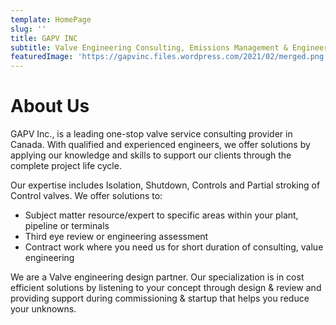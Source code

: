 ```yaml
---
template: HomePage
slug: ''
title: GAPV INC
subtitle: Valve Engineering Consulting, Emissions Management & Engineering Risk Assessments
featuredImage: 'https://gapvinc.files.wordpress.com/2021/02/merged.png'
---
```


# About Us
GAPV Inc., is a leading one-stop valve service consulting provider in Canada.  With qualified and experienced engineers, we offer solutions by applying our knowledge and skills to support our clients through the complete project life cycle.

 Our expertise includes Isolation, Shutdown, Controls and Partial stroking of Control valves. We offer solutions to:

- Subject matter resource/expert to specific areas within your plant, pipeline or terminals
- Third eye review or engineering assessment
- Contract work where you need us for short duration of consulting, value engineering

We are a Valve engineering design partner. Our specialization is in cost efficient solutions by listening to your concept through design & review and providing support during commissioning & startup that helps you reduce your unknowns.
